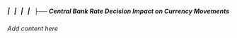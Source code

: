 ##### |   |   |   |   ├── Central Bank Rate Decision Impact on Currency Movements

*Add content here*